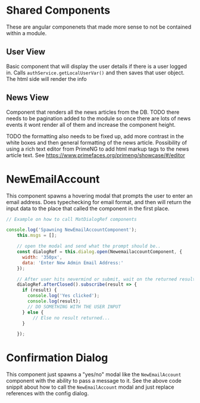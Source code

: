 # Shared Components

These are angular componenets that made more sense to not be contained within a module. 


## User View

Basic component that will display the user details if there is a user logged in. Calls `authService.getLocalUserVar()` and then saves that user object. The html side will render the info 

## News View

Component that renders all the news articles from the DB. TODO there needs to be pagination added to the module so once there are lots of news events it wont render all of them and increase the component height.

TODO the formatting also needs to be fixed up, add more contrast in the white boxes and then general formatting of the news article. Possibility of using a rich text editor from PrimeNG to add html markup tags to the news article text. See https://www.primefaces.org/primeng/showcase/#/editor

# NewEmailAccount

This component spawns a hovering modal that prompts the user to enter an email address. Does typechecking for email format, and then will return the input data to the place that called the component in the first place.

```js
// Example on how to call MatDialogRef components

console.log('Spawning NewEmailAccountComponent');
    this.msgs = [];

    // open the modal and send what the prompt should be..
    const dialogRef = this.dialog.open(NewemailaccountComponent, {
      width: '350px',
      data: 'Enter New Admin Email Address:'
    });

    // After user hits nevermind or submit, wait on the returned result data
    dialogRef.afterClosed().subscribe(result => {
      if (result) {
        console.log('Yes clicked');
        console.log(result);
        // DO SOMETHING WITH THE USER INPUT
      } else {
          // Else no result returned...
      }

    });
```

# Confirmation Dialog

This component just spawns a "yes/no" modal like the `NewEmailAccount` component with the ability to pass a message to it. See the above code snippit about how to call the `NewEmailAccount` modal and just replace references with the config dialog.

